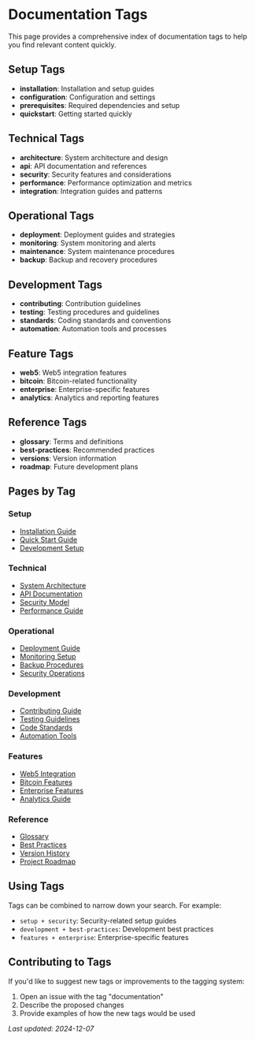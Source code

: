 # Documentation Tags

This page provides a comprehensive index of documentation tags to help you find relevant content quickly.

## Setup Tags
- **installation**: Installation and setup guides
- **configuration**: Configuration and settings
- **prerequisites**: Required dependencies and setup
- **quickstart**: Getting started quickly

## Technical Tags
- **architecture**: System architecture and design
- **api**: API documentation and references
- **security**: Security features and considerations
- **performance**: Performance optimization and metrics
- **integration**: Integration guides and patterns

## Operational Tags
- **deployment**: Deployment guides and strategies
- **monitoring**: System monitoring and alerts
- **maintenance**: System maintenance procedures
- **backup**: Backup and recovery procedures

## Development Tags
- **contributing**: Contribution guidelines
- **testing**: Testing procedures and guidelines
- **standards**: Coding standards and conventions
- **automation**: Automation tools and processes

## Feature Tags
- **web5**: Web5 integration features
- **bitcoin**: Bitcoin-related functionality
- **enterprise**: Enterprise-specific features
- **analytics**: Analytics and reporting features

## Reference Tags
- **glossary**: Terms and definitions
- **best-practices**: Recommended practices
- **versions**: Version information
- **roadmap**: Future development plans

## Pages by Tag

### Setup
- [Installation Guide](getting-started/installation.md)
- [Quick Start Guide](getting-started/quick-start.md)
- [Development Setup](development/setup.md)

### Technical
- [System Architecture](architecture/README.md)
- [API Documentation](api/README.md)
- [Security Model](architecture/security.md)
- [Performance Guide](architecture/performance.md)

### Operational
- [Deployment Guide](operations/deployment.md)
- [Monitoring Setup](operations/monitoring.md)
- [Backup Procedures](operations/backup.md)
- [Security Operations](operations/security.md)

### Development
- [Contributing Guide](contributing/getting-started.md)
- [Testing Guidelines](contributing/testing.md)
- [Code Standards](contributing/standards.md)
- [Automation Tools](automation/README.md)

### Features
- [Web5 Integration](web5/README.md)
- [Bitcoin Features](bitcoin/README.md)
- [Enterprise Features](enterprise/README.md)
- [Analytics Guide](enterprise/analytics/README.md)

### Reference
- [Glossary](reference/glossary.md)
- [Best Practices](reference/best-practices.md)
- [Version History](reference/versions.md)
- [Project Roadmap](reference/roadmap.md)

## Using Tags

Tags can be combined to narrow down your search. For example:
- `setup + security`: Security-related setup guides
- `development + best-practices`: Development best practices
- `features + enterprise`: Enterprise-specific features

## Contributing to Tags

If you'd like to suggest new tags or improvements to the tagging system:
1. Open an issue with the tag "documentation"
2. Describe the proposed changes
3. Provide examples of how the new tags would be used

*Last updated: 2024-12-07*

